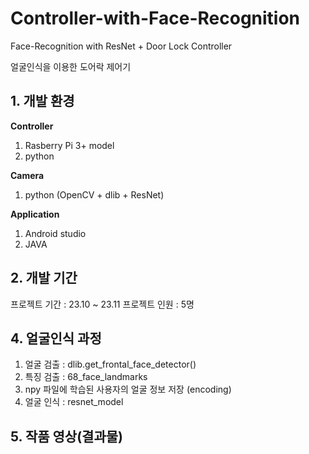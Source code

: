 # Controller-with-Face-Recognition
Face-Recognition with ResNet + Door Lock Controller

 얼굴인식을 이용한 도어락 제어기
 
 

## 1. 개발 환경
**Controller**
1. Rasberry Pi 3+ model
2. python
 
**Camera**
 1. python (OpenCV + dlib + ResNet)
 
**Application**
 1. Android studio
 2. JAVA
 
 
## 2. 개발 기간
 프로젝트 기간 : 23.10 ~ 23.11
 프로젝트 인원 : 5명
 
 
## 4. 얼굴인식 과정

1. 얼굴 검출 : dlib.get_frontal_face_detector()
2. 특징 검출 : 68_face_landmarks
3. npy 파일에 학습된 사용자의 얼굴 정보 저장 (encoding)
4. 얼굴 인식 : resnet_model 


## 5. 작품 영상(결과물)
